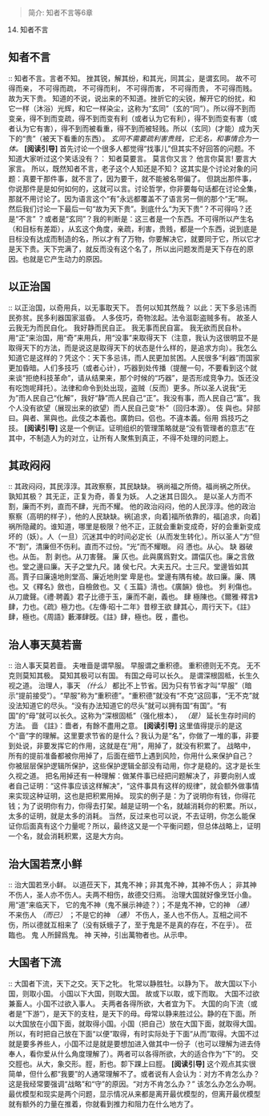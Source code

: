 > 简介: 知者不言等6章
14. 知者不言
## 知者不言
::
  知者不言。言者不知。
  挫其锐，解其纷，和其光，同其尘，是谓玄同。
  故不可得而亲，
  不可得而疏，
  不可得而利，
  不可得而害，
  不可得而贵，
  不可得而贱。
  故为天下贵。
知道的不说，说出来的不知道。挫折它的尖锐，解开它的纷扰，和它一样（沐浴）光辉，和它一样染尘，这称为“玄同”（玄的“同”）。所以得不到而变亲，得不到而变疏，得不到而变有利（或者认为它有利），得不到而变有害（或者认为它有害），得不到而被看重，得不到而被轻贱。所以（玄同）(才能）成为天下的“贵”（被天下看重的东西）。 *玄同不需要疏利害贵贱，它无名，和事情合为一体。* 
**[阅读引导]**
首先讨论一个很多人都觉得“找事儿”但其实不好回答的问题。不知道大家听过这个笑话没有？：
  知者莫要言。
  莫言你又言？
  他言你莫言!
  要言大家言。
所以，既然知者不言，老子这个人知还是不知？
这其实是个讨论对象的问题：真要干那件事，就不言了，因为要干，就不能被名带偏了。
但跳出那件事，你说那件是是如何如何的，这就可以言。讨论哲学，你非要每句话都在讨论全集，那就不用讨论了。因为语言这个“有”永远都覆盖不了语言另一侧的那个“无”啊。
然后我们讨论一下最后一句“故为天下贵”。到底什么“为天下贵”？不可得吗？还是“不言”
？或者是“玄同”？我的判断是：这三者是一个东西。不可得所以产生名（和目标有差距），从玄这个角度，亲疏，利害，贵贱，都是一个东西，说到底是目标没有达成而制造的名，所以才有了万物，你要解决它，就要同于它，所以它才是天下贵。天下完满了，就反而没有这个名了，所以出问题发而是天下存在的原因。也就是它产生动力的原因。
## 以正治国
::
  以正治国，以奇用兵，以无事取天下。
  吾何以知其然哉？
  以此：天下多忌讳而民弥贫。民多利器国家滋昏。
  人多伎巧，奇物泫起。法令滋彰盗贼多有。
  故圣人云我无为而民自化。
  我好静而民自正。
  我无事而民自富。
  我无欲而民自朴。
用“正”来治国，用“奇”来用兵，用“没事”来取得天下（注意，我认为这很明显不是取得天下的方法，而是说这是取得天下的状态是什么样的，是追求方向）。我怎么知道它是这样的？凭这个：天下多忌讳，而人民更加贫困。人民很多“利器”而国家更加昏暗。人们多技巧（或者心计），巧器到处传播（提醒一句，不要看到这个就来谈“拒绝科技革命”，请从结果来，那个时候的“巧器”，是否形成竞争力。饭还没有吃饱呢拜托）。法律和命令到处出现，盗贼（反而）更多。所以圣人说我“无为”而人民自己“化解”，我好“静”而人民自己“正”。我没有事，而人民自己“富”。我个人没有欲望（展现出来的欲望）而人民自己变“朴”（回归本源）。
伎
  與也。舁部曰。與者、黨與也。此伎之本義也。廣韵曰。侣也。不違本義。俗用
  爲技巧之技。
**[阅读引导]**
这是一个例证。证明组织的管理策略就是“没有管理者的意志”在其中，不制造人为的对立，让所有人聚焦到真正，不得不处理的问题上。
## 其政闷闷
::
  其政闷闷，其民淳淳。其政察察，其民缺缺。
  祸尚福之所倚。福尚祸之所伏。孰知其极？
  其无正，正复为奇，善复为妖。
  人之迷其日固久。
  是以圣人方而不割，廉而不刿，直而不肆，光而不耀。
他的政治闷闷，他的人民淳淳。他的政治察察（高明的样子），他的人民缺缺。祸[追求，向着]福所依靠的，福[追求，向着]祸所隐藏的。谁知道，哪里是极限？他不正，正就会重新变成奇，好的会重新变成坏的（妖）。人（一旦）沉迷其中的时间必定长（从而发生转化）。所以圣人“方”但不“割”，清廉但不伤利。直而不过份。“光”而不耀眼。
闷
  懣也。从心。
缺
  器破也。从缶。
割
  剥也。从刀害聲。
廉
  仄也。此與廣爲對文。謂偪仄也。廉之言斂也。堂之邊曰廉。天子之堂九尺。諸
  侯七尺。大夫五尺。士三尺。堂邊皆如其高。賈子曰廉遠地則堂高、廉近地則堂
  卑是也。堂邊有隅有棱。故曰廉。廉、隅也。又《釋名》斂也，自檢斂也。又《
  玉篇》淸也。《廣韻》儉也。
刿
  利傷也。从刀歲聲。《禮·聘義》君子比德于玉，廉而不劌，義也。
肆
  極陳也。《爾雅·釋言》肆，力也。《疏》極力也。《左傳·昭十二年》昔穆王欲
  肆其心，周行天下。《註》肆，極也。《周語》藪澤肆旣。《註》肆，極也。旣
  ，盡也。
## 治人事天莫若啬
::
  治人事天莫若啬。
  夫唯啬是谓早服。
  早服谓之重积德。
  重积德则无不克。
  无不克则莫知其极。
  莫知其极可以有国。
  有国之母可以长久。
  是谓深根固柢，长生久视之道。
治理人，事天 *（什么）* 都比不上节省。因为只有节省才叫“早服”（暗示“提前接受”）。“早服”称为“重积德”。“重积德”就没有“不克”这回事，“无不克”就没法知道它的尽头。“没有办法知道它的尽头”就可以拥有国“有国”。“有国”的“母”就可以长久。这称为“深根固柢”（强化根本）， *（是）* 延长生存时间的方法。
啬
  《註》：嗇者，有餘不盡用之意。
**[阅读引导]**
这里值得提示的是这个“啬”字的理解。这里要求节省的是什么？我认为是“名”，你做了一堆的事，非要到处说，非要发挥它的作用，这就是在“用”，用掉了，就没有积累了。
战略中，所有的提前准备都被你用掉了，后面在细节上遇到风险，你用什么来保护自己？
你被层层保护逻辑所保护，这些保护逻辑全部没有动用，你才是稳的。这才是长生久视之道。
把名用掉还有一种理解：做某件事已经把问题解决了，非要向别人或者自己证明：“这件事应该这样解决”，“这件事具有这样的规律”，就会额外做事情来实现这种证明，这也是把积累用掉。
现实的例子是：为了说明你有钱，你得花钱；为了说明你有力，你得去打架。越是证明一个名，就越消耗你的积累。所以，太多的证明，就是太多的消耗。
当然，反过来也可以说，不去证明，你怎么能保证你后面真有这个力量呢？所以，最终这又是一个平衡问题，但总体战略上，证明一个名，就会消耗积累，这是大方向。
## 治大国若烹小鲜
::
  治大国若烹小鲜。
  以道莅天下，其鬼不神；非其鬼不神，其神不伤人；
  非其神不伤人，圣人亦不伤人。夫两不相伤，故德交归焉。
治理大国就好像烹饪小鱼。用“道”来临天下， 它的鬼不神（鬼不展示神迹？）；不是鬼不神，它的神 *（通）* 不来伤人 *（而已）* ；不是它的神 *（通）* 不伤人，圣人也不伤人。互相之间不伤，所以德就互相来了（没有妖蛾子了，至于鬼是不是真的存在，不在乎）。
莅
  臨也。
鬼
  人所歸爲鬼。
神
  天神，引出萬物者也。从示申。
## 大国者下流
::
  大国者下流，天下之交。天下之牝。
  牝常以静胜牡。以静为下。
  故大国以下小国，则取小国。
  小国以下大国，则取大国。
  故或下以取，或下而取。
  大国不过欲兼畜人。小国不过欲入事人。
  夫两者各得所欲，大者宜为下。
大国的向下流（或者是“下游”），是天下的支柱，是天下的母。母常以静来胜过公。静的在下面。所以大国放在小国下面，就取得小国。小国（把自己）放在大国下面，就取得大国。所以，有时把自己放在下面“以便”取得，有时实际处于下面“从而”取得。大国不过就是要多养些人，小国不过是就是要想加进入做其中一份子（也可以理解为进去侍奉人，看你爱从什么角度理解了）。两者可以各得所欲，大的适合作为“下”的。
交
  交脛也。从大，象交形。脛，胻也。厀下踝上曰脛。
**[阅读引导]**
这个观点其实很简单，但什么都“我要”的人通常理解不了。或者说有人会认为：对方不肯怎么办？这是我经常要强调“战略”和“守”的原因。“对方不肯怎么办？” 该怎么办怎么办啊。最优模型和现实是两个问题，显示情况从来都是离开最优模型的，但离开最优模型就有额外的力量在推着，你就看到推力和阻力在什么地方了。
